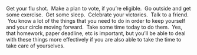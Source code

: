 ---
---

Get your flu shot.  Make a plan to vote, if you’re eligible.  Go outside and
get some exercise.  Get some sleep.  Celebrate your victories.  Talk to a
friend.  You know a lot of the things that you need to do in order to keep
yourself and your circle moving forward.  Take some time today to do them.
 Yes, that homework, paper deadline, etc is important, but you’ll be able to
deal with these things more effectively if you are also able to take the time
to take care of yourselves.


